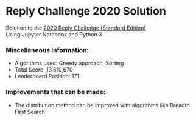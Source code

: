 # Reply Challenge 2020 Solution
Solution to the [2020 Reply Challenge (Standard Edition)](https://challenges.reply.com/tamtamy/challenges/category/coding.action)
<br>Using Jupyter Notebook and Python 3

### Miscellaneous Information:

* Algorithms used: Greedy approach, Sorting <br>
* Total Score: 13,610,670 <br>
* Leaderboard Position: 171

### Improvements that can be made:

* The distribution method can be improved with algorithms like Breadth First Search
